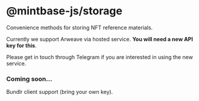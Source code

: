 # @mintbase-js/storage

Convenience methods for storing NFT reference materials.

Currently we support Arweave via hosted service. **You will need a new API key for this**.

Please get in touch through Telegram if you are interested in using the new service.

### Coming soon...

Bundlr client support (bring your own key).
